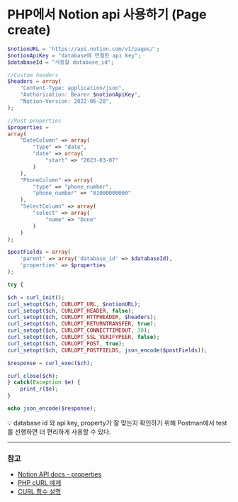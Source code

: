 # PHP에서 Notion api 사용하기 (Page create)
```php
$notionURL = 'https://api.notion.com/v1/pages/';
$notionApiKey = "database에 연결한 api key";
$databaseId = "사용할 database_id";

//Custom headers
$headers = array(
	"Content-Type: application/json",
    "Authorization: Bearer $notionApiKey",
	"Notion-Version: 2022-06-28",
);

//Post properties
$properties = 
array(
    "DateColumn" => array(
        "type" => "date",
        "date" => array(
            "start" => "2023-03-07"
        )
    ),
    "PhoneColumn" => array(
        "type" => "phone_number",
        "phone_number" => "01000000000"
    ),
    "SelectColumn" => array(
        "select" => array(
            "name" => "Done"
        )
    )
);

$postFields = array(
    'parent' => array('database_id' => $databaseId),
    'properties' => $properties
);

try {

$ch = curl_init();
curl_setopt($ch, CURLOPT_URL, $notionURL);
curl_setopt($ch, CURLOPT_HEADER, false);
curl_setopt($ch, CURLOPT_HTTPHEADER, $headers);
curl_setopt($ch, CURLOPT_RETURNTRANSFER, true);
curl_setopt($ch, CURLOPT_CONNECTTIMEOUT, 30);
curl_setopt($ch, CURLOPT_SSL_VERIFYPEER, false);
curl_setopt($ch, CURLOPT_POST, true);
curl_setopt($ch, CURLOPT_POSTFIELDS, json_encode($postFields));

$response = curl_exec($ch);

curl_close($ch);
} catch(Exception $e) {
    print_r($e);
}

echo json_encode($response);
```
💡 database id 와 api key, property가 잘 맞는지 확인하기 위해 Postman에서 test를 선행하면 더 편리하게 사용할 수 있다.

---
### 참고
- [Notion API docs - properties](https://developers.notion.com/reference/property-object)
- [PHP cURL 예제](https://gist.github.com/brandonkramer/c5f872bfb6dedbacfeaab3f1bd2699b4)
- [CURL 함수 설명](https://sevendollars.tistory.com/168)